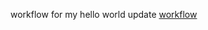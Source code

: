 
workflow for my hello world update [workflow](https://github.com/<UserName>/<RepositoryName>/actions/workflows/main.yml/badge.svg)